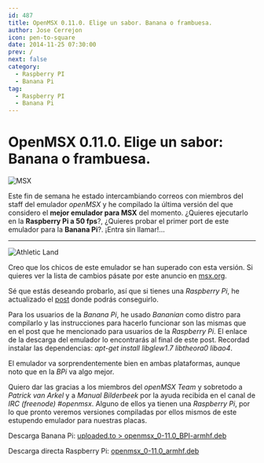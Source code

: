 ```yaml
---
id: 487
title: OpenMSX 0.11.0. Elige un sabor. Banana o frambuesa.
author: Jose Cerrejon
icon: pen-to-square
date: 2014-11-25 07:30:00
prev: /
next: false
category:
  - Raspberry PI
  - Banana Pi
tag:
  - Raspberry PI
  - Banana Pi
---
```


# OpenMSX 0.11.0. Elige un sabor: Banana o frambuesa.

![MSX](/images/msx.png)

Este fin de semana he estado intercambiando correos con miembros del staff del emulador *openMSX* y he compilado la última versión del que considero el **mejor emulador para MSX** del momento. ¿Quieres ejecutarlo en la **Raspberry Pi a 50 fps**?, ¿Quieres probar el primer port de este emulador para la **Banana Pi**?. ¡Entra sin llamar!...

- - -
![Athletic Land](/images/msx_AtleticLand.jpg)

Creo que los chicos de este emulador se han superado con esta versión. Si quieres ver la lista de cambios pásate por este anuncio en [msx.org](http://www.msx.org/es/news/emulation/es/publicado-openmsx-0110).

Sé que estás deseando probarlo, así que si tienes una *Raspberry Pi*, he actualizado el [post](/post.php?id=382) donde podrás conseguirlo.

Para los usuarios de la *Banana Pi*, he usado *Bananian* como distro para compilarlo y las instrucciones para hacerlo funcionar son las mismas que en el post que he mencionado para usuarios de la *Raspberry Pi*. El enlace de la descarga del emulador lo encontrarás al final de este post. Recordad instalar las dependencias: *apt-get install libglew1.7 libtheora0 libao4*.

El emulador va sorprendentemente bien en ambas plataformas, aunque noto que en la *BPi* va algo mejor.

Quiero dar las gracias a los miembros del *openMSX Team* y sobretodo a *Patrick van Arkel* y a *Manual Bilderbeek* por la ayuda recibida en el canal de *IRC (freenode) #openmsx*. Alguno de ellos ya tienen una *Raspberry Pi*, por lo que pronto veremos versiones compiladas por ellos mismos de este estupendo emulador para nuestras placas.

Descarga Banana Pi: [uploaded.to > openmsx_0-11.0_BPI-armhf.deb](http://ul.to/6y1zaw66)

Descarga directa Raspberry Pi: [openmsx_0-11.0_armhf.deb](/res/openmsx_0-11.0_armhf.deb)